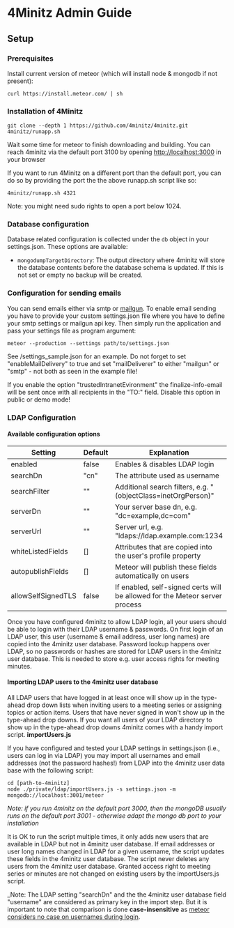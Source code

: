 # 4Minitz Admin Guide

## Setup

### Prerequisites
Install current version of meteor (which will install node & mongodb if not present):


    curl https://install.meteor.com/ | sh

### Installation of 4Minitz    


    git clone --depth 1 https://github.com/4minitz/4minitz.git
    4minitz/runapp.sh

Wait some time for meteor to finish downloading and building. 
You can reach 4minitz via the default port 3100 by opening [http://localhost:3000](http://localhost:3100) in your browser

If you want to run 4Minitz on a different port than the default port, you can do so by providing the port the the above runapp.sh script like so:

    4minitz/runapp.sh 4321

Note: you might need sudo rights to open a port below 1024.

### Database configuration

Database related configuration is collected under the ```db``` object in your settings.json. These options are available:

* ```mongodumpTargetDirectory```: The output directory where 4minitz will store the database contents before
  the database schema is updated. If this is not set or empty no backup will be created.


### Configuration for sending emails

You can send emails either via smtp or [mailgun](http://www.mailgun.com/). To enable email sending you have to provide
your custom settings.json file where you have to define your smtp settings or mailgun api key.
Then simply run the application and pass your settings file as program argument:

    meteor --production --settings path/to/settings.json

See /settings_sample.json for an example. Do not forget to set "enableMailDelivery" to true and set "mailDeliverer"
to either "mailgun" or "smtp" - not both as seen in the example file!

If you enable the option "trustedIntranetEvironment" the finalize-info-email will be sent once with all recipients in
the "TO:" field. Disable this option in public or demo mode!

### LDAP Configuration

#### Available configuration options

| Setting           | Default | Explanation                                                                 |
|-------------------|---------|-----------------------------------------------------------------------------|
| enabled           | false   | Enables & disables LDAP login                                               |
| searchDn          | "cn"    | The attribute used as username                                              |
| searchFilter      | ""      | Additional search filters, e.g. "(objectClass=inetOrgPerson)"               |
| serverDn          | ""      | Your server base dn, e.g. "dc=example,dc=com"                               |
| serverUrl         | ""      | Server url, e.g. "ldaps://ldap.example.com:1234                             |
| whiteListedFields | []      | Attributes that are copied into the user's profile property                 |
| autopublishFields | []      | Meteor will publish these fields automatically on users                     |
| allowSelfSignedTLS| false   | If enabled, self-signed certs will be allowed for the Meteor server process |

Once you have configured 4minitz to allow LDAP login, all your 
users should be able to login with their LDAP username & passwords. On 
first login of an LDAP user, this user (username & email address, user 
long names) are copied into the 4minitz user database. Password lookup 
happens over LDAP, so no passwords or hashes are stored for LDAP users 
in the 4minitz user database. This is needed to store e.g. user access 
rights for meeting minutes.

#### Importing LDAP users to the 4minitz user database
All LDAP users that have logged in at least once will show up in the 
type-ahead drop down lists when inviting users to a meeting series or 
assigning topics or action items. Users that have never signed in 
won't show up in the type-ahead drop downs. If you want all users of 
your LDAP directory to show up in the type-ahead drop downs 4minitz 
comes with a handy import script. __importUsers.js__
 
If you have configured and tested your LDAP settings in settings.json 
(i.e., users can log in via LDAP) you may import all usernames and 
email addresses (not the password hashes!) from LDAP into the 4minitz 
user data base with the following script:

    cd [path-to-4minitz]
    node ./private/ldap/importUsers.js -s settings.json -m mongodb://localhost:3001/meteor
    
_Note: if you run 4minitz on the default port 3000, then the mongoDB usually runs on the default port 3001 - otherwise adapt the
mongo db port to your installation_

It is OK to run the script multiple times, it only adds new users that 
are available in LDAP but not in 4minitz user database. If email 
addresses or user long names changed in LDAP for a given username, the 
script updates these fields in the 4minitz user database. The script 
never deletes any users from the 4minitz user database. Granted access 
right to meeting series or minutes are not changed on existing users 
by the importUsers.js script. 

_Note: The LDAP setting "searchDn" and the the 4minitz user database field 
"username" are considered as primary key in the import step. But it is 
important to note that comparison is done __case-insensitive__ as 
[meteor considers no case on usernames during login](https://guide.meteor.com/accounts.html#case-sensitivity).
